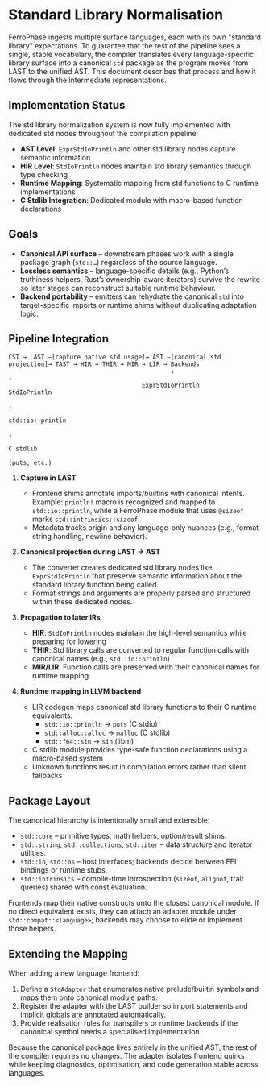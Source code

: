 # Standard Library Normalisation

FerroPhase ingests multiple surface languages, each with its own "standard library" expectations. To guarantee that the
rest of the pipeline sees a single, stable vocabulary, the compiler translates every language-specific library surface
into a canonical `std` package as the program moves from LAST to the unified AST. This document describes that process
and how it flows through the intermediate representations.

## Implementation Status

The std library normalization system is now fully implemented with dedicated std nodes throughout the compilation pipeline:

- **AST Level**: `ExprStdIoPrintln` and other std library nodes capture semantic information
- **HIR Level**: `StdIoPrintln` nodes maintain std library semantics through type checking
- **Runtime Mapping**: Systematic mapping from std functions to C runtime implementations
- **C Stdlib Integration**: Dedicated module with macro-based function declarations

## Goals

- **Canonical API surface** – downstream phases work with a single package graph (`std::…`) regardless of the source
  language.
- **Lossless semantics** – language-specific details (e.g., Python’s truthiness helpers, Rust’s ownership-aware
  iterators) survive the rewrite so later stages can reconstruct suitable runtime behaviour.
- **Backend portability** – emitters can rehydrate the canonical `std` into target-specific imports or runtime shims
  without duplicating adaptation logic.

## Pipeline Integration

```
CST → LAST —[capture native std usage]→ AST —[canonical std projection]→ TAST → HIR → THIR → MIR → LIR → Backends
                                             ↓                                      ↓
                                     ExprStdIoPrintln                        StdIoPrintln
                                                                                   ↓
                                                                            std::io::println
                                                                                   ↓
                                                                               C stdlib
                                                                              (puts, etc.)
```

1. **Capture in LAST**
   - Frontend shims annotate imports/builtins with canonical intents. Example: `println!` macro is recognized and
     mapped to `std::io::println`, while a FerroPhase module that uses `@sizeof` marks `std::intrinsics::sizeof`.
   - Metadata tracks origin and any language-only nuances (e.g., format string handling, newline behavior).

2. **Canonical projection during LAST → AST**
   - The converter creates dedicated std library nodes like `ExprStdIoPrintln` that preserve semantic information
     about the standard library function being called.
   - Format strings and arguments are properly parsed and structured within these dedicated nodes.

3. **Propagation to later IRs**
   - **HIR**: `StdIoPrintln` nodes maintain the high-level semantics while preparing for lowering
   - **THIR**: Std library calls are converted to regular function calls with canonical names (e.g., `std::io::println`)
   - **MIR/LIR**: Function calls are preserved with their canonical names for runtime mapping

4. **Runtime mapping in LLVM backend**
   - LIR codegen maps canonical std library functions to their C runtime equivalents:
     - `std::io::println` → `puts` (C stdio)
     - `std::alloc::alloc` → `malloc` (C stdlib)  
     - `std::f64::sin` → `sin` (libm)
   - C stdlib module provides type-safe function declarations using a macro-based system
   - Unknown functions result in compilation errors rather than silent fallbacks

## Package Layout

The canonical hierarchy is intentionally small and extensible:

- `std::core` – primitive types, math helpers, option/result shims.
- `std::string`, `std::collections`, `std::iter` – data structure and iterator utilities.
- `std::io`, `std::os` – host interfaces; backends decide between FFI bindings or runtime stubs.
- `std::intrinsics` – compile-time introspection (`sizeof`, `alignof`, trait queries) shared with const evaluation.

Frontends map their native constructs onto the closest canonical module. If no direct equivalent exists, they can attach
an adapter module under `std::compat::<language>`; backends may choose to elide or implement those helpers.

## Extending the Mapping

When adding a new language frontend:

1. Define a `StdAdapter` that enumerates native prelude/builtin symbols and maps them onto canonical module paths.
2. Register the adapter with the LAST builder so import statements and implicit globals are annotated automatically.
3. Provide realisation rules for transpilers or runtime backends if the canonical symbol needs a specialised
   implementation.

Because the canonical package lives entirely in the unified AST, the rest of the compiler requires no changes. The
adapter isolates frontend quirks while keeping diagnostics, optimisation, and code generation stable across languages.
